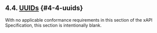 ## 4.4. [UUIDs](https://github.com/adlnet/xAPI-Spec/blob/1.0.3/xAPI-Data.md#uuids) {#4-4-uuids}

With no applicable conformance requirements in this section of the xAPI Specification, this section is intentionally blank.